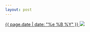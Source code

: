 ```yaml
---
layout: post
---
```


<p>
  <a href="/475">
    <time>{{ page.date | date: "%e %B %Y" }}</time>
    <img src="https://s3.amazonaws.com/life.aaronjgreenberg.com/475.jpg">
  </a>
  
</p>
